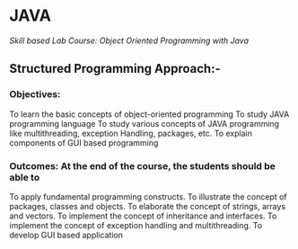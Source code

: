 # JAVA

_Skill based Lab Course: Object Oriented Programming with Java_

## Structured Programming Approach:-
### Objectives:
To learn the basic concepts of object-oriented programming 
To study JAVA programming language
To study various concepts of JAVA programming like multithreading, exception Handling, packages, etc. 
To explain components of GUI based programming


### Outcomes: At the end of the course, the students should be able to 
  To apply fundamental programming constructs.
  To illustrate the concept of packages, classes and objects.
  To elaborate the concept of strings, arrays and vectors.
  To implement the concept of inheritance and interfaces. 
  To implement the concept of exception handling and multithreading. 
  To develop GUI based application
